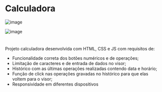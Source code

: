 # Calculadora

![image](https://github.com/andreisissi/calculadora-/assets/108301269/2e4713f4-f173-484b-acd3-b13a9da3a982)

![image](https://github.com/andreisissi/calculadora-/assets/108301269/f3b5254e-9dce-4d3a-986c-2731b145022b)

#

Projeto calculadora desenvolvida com HTML, CSS e JS com requisitos de:

- Funcionalidade correta dos botões numéricos e de operações;
- Limitação de caracteres e de entrada de dados no visor;
- Histórico com as últimas operações realizadas contendo data e horário;
- Função de click nas operações gravadas no histórico para que elas voltem para o visor;
- Responsividade em diferentes dispositivos
